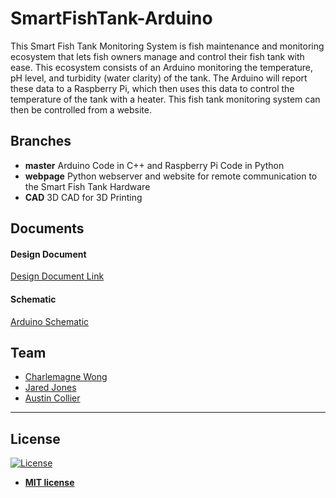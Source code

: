 # SmartFishTank-Arduino
This Smart Fish Tank Monitoring System is fish maintenance and monitoring ecosystem that lets fish owners manage and control their fish tank with ease. This ecosystem consists of an Arduino monitoring the temperature, pH level, and turbidity (water clarity) of the tank. The Arduino will report these data to a Raspberry Pi, which then uses this data to control the temperature of the tank with a heater. This fish tank monitoring system can then be controlled from a website.

## Branches
- **master** Arduino Code in C++ and Raspberry Pi Code in Python 
- **webpage** Python webserver and website for remote communication to the Smart Fish Tank Hardware 
- **CAD** 3D CAD for 3D Printing 

## Documents
#### Design Document
[Design Document Link](documents/design_document.pdf)

#### Schematic
[Arduino Schematic](documents/schematics.svg)


## Team
- <a href="https://github.com/cmasterx" target="_blank">Charlemagne Wong</a>
- <a href="https://github.com/jared-jones280" target="_blank">Jared Jones</a>
- <a href="https://github.com/austin-2rf" target="_blank">Austin Collier</a>

---

## License

[![License](http://img.shields.io/:license-mit-blue.svg?style=flat-square)](http://badges.mit-license.org)

- **[MIT license](http://opensource.org/licenses/mit-license.php)**
